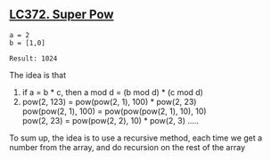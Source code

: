 ## [LC372. Super Pow](LC372.java)
```
a = 2
b = [1,0]

Result: 1024
```

The idea is that   
1. if a = b * c, then a mod d = (b mod d) * (c mod d)
2. pow(2, 123) = pow(pow(2, 1), 100) * pow(2, 23)     
    pow(pow(2, 1), 100) = pow(pow(pow(2, 1), 10), 10)   
    pow(2, 23) = pow(pow(2, 2), 10) * pow(2, 3)
    .....

To sum up, the idea is to use a recursive method, each time we get a number from the array, and do recursion on the rest of the array
